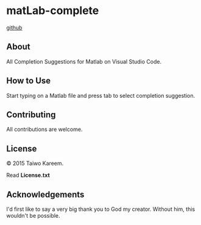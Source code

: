 # matLab-complete

[github](https://github.com/slaier/matlab-complete)

## About

All Completion Suggestions for Matlab on Visual Studio Code.

## How to Use

Start typing on a Matlab file and press tab to select completion suggestion.

## Contributing

All contributions are welcome.

## License

© 2015 Taiwo Kareem.

Read **License.txt**

## Acknowledgements

I'd first like to say a very big thank you to God my creator. Without him, this wouldn't be possible.
